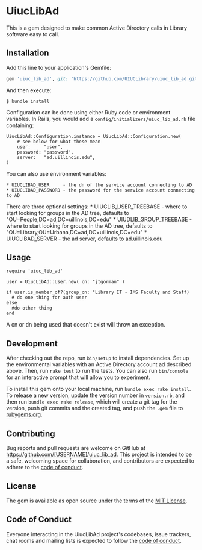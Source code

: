 # UiucLibAd

This is a gem designed to make common Active Directory calls in Library software easy to call.

## Installation

Add this line to your application's Gemfile:

```ruby
gem 'uiuc_lib_ad', git: 'https://github.com/UIUCLibrary/uiuc_lib_ad.git'
```

And then execute:

    $ bundle install

Configuration can be done using either Ruby code or environment variables. In
Rails, you would add a `config/initializers/uiuc_lib_ad.rb` file containing:

    UiucLibAd::Configuration.instance = UiucLibAd::Configuration.new(
        # see below for what these mean
        user:     "user",
        password: "password",
        server:   "ad.uillinois.edu",
    )

You can also use environment variables:

    * UIUCLIBAD_USER     - the dn of the service account connecting to AD 
    * UIUCLIBAD_PASSWORD - the password for the service account connecting to AD
 
There are three optional settings:
    * UIUCLIB_USER_TREEBASE - where to start looking for groups in the AD tree, defaults to "OU=People,DC=ad,DC=uillinois,DC=edu"
    * UIUDLIB_GROUP_TREEBASE - where to start looking for groups in the AD tree, defaults to "OU=Library,OU=Urbana,DC=ad,DC=uillinois,DC=edu"
    * UIUCLIBAD_SERVER   - the ad server, defaults to ad.uillinois.edu

## Usage

```
require 'uiuc_lib_ad'

user = UiucLibAd::User.new( cn: "jtgorman" )

if user.is_member_of?(group_cn: "Library IT - IMS Faculty and Staff)
  # do one thing for auth user
else
  #do other thing
end

```
A cn or dn being used that doesn't exist will throw an exception.



## Development

After checking out the repo, run `bin/setup` to install dependencies. Set up the environmental variables with an Active Directory account ad described above. Then, run `rake test` to run the tests. You can also run `bin/console` for an interactive prompt that will allow you to experiment.

To install this gem onto your local machine, run `bundle exec rake install`. To release a new version, update the version number in `version.rb`, and then run `bundle exec rake release`, which will create a git tag for the version, push git commits and the created tag, and push the `.gem` file to [rubygems.org](https://rubygems.org).

## Contributing

Bug reports and pull requests are welcome on GitHub at https://github.com/[USERNAME]/uiuc_lib_ad. This project is intended to be a safe, welcoming space for collaboration, and contributors are expected to adhere to the [code of conduct](https://github.com/[USERNAME]/uiuc_lib_ad/blob/master/CODE_OF_CONDUCT.md).

## License

The gem is available as open source under the terms of the [MIT License](https://opensource.org/licenses/MIT).

## Code of Conduct

Everyone interacting in the UiucLibAd project's codebases, issue trackers, chat rooms and mailing lists is expected to follow the [code of conduct](https://github.com/[USERNAME]/uiuc_lib_ad/blob/master/CODE_OF_CONDUCT.md).
